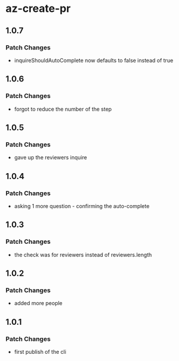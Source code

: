 # az-create-pr

## 1.0.7

### Patch Changes

- inquireShouldAutoComplete now defaults to false instead of true

## 1.0.6

### Patch Changes

- forgot to reduce the number of the step

## 1.0.5

### Patch Changes

- gave up the reviewers inquire

## 1.0.4

### Patch Changes

- asking 1 more question - confirming the auto-complete

## 1.0.3

### Patch Changes

- the check was for reviewers instead of reviewers.length

## 1.0.2

### Patch Changes

- added more people

## 1.0.1

### Patch Changes

- first publish of the cli
